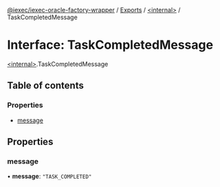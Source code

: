 [@iexec/iexec-oracle-factory-wrapper](../README.md) / [Exports](../modules.md) / [\<internal\>](../modules/internal_.md) / TaskCompletedMessage

# Interface: TaskCompletedMessage

[\<internal\>](../modules/internal_.md).TaskCompletedMessage

## Table of contents

### Properties

- [message](internal_.TaskCompletedMessage.md#message)

## Properties

### message

• **message**: ``"TASK_COMPLETED"``
